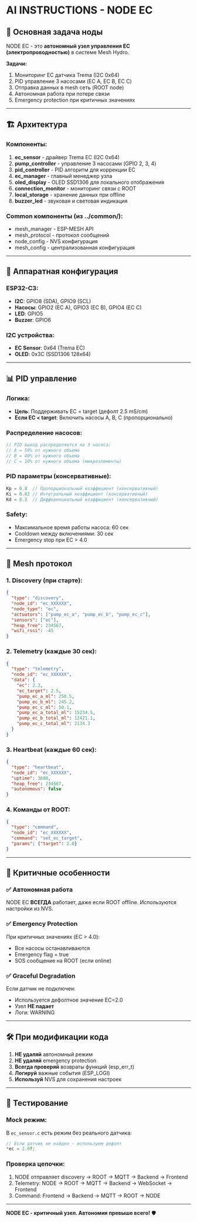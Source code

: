 # AI INSTRUCTIONS - NODE EC

## 🎯 Основная задача ноды

NODE EC - это **автономный узел управления EC (электропроводностью)** в системе Mesh Hydro.

**Задачи:**
1. Мониторинг EC датчика Trema (I2C 0x64)
2. PID управление 3 насосами (EC A, EC B, EC C)
3. Отправка данных в mesh сеть (ROOT node)
4. Автономная работа при потере связи
5. Emergency protection при критичных значениях

---

## 🏗️ Архитектура

### Компоненты:

1. **ec_sensor** - драйвер Trema EC (I2C 0x64)
2. **pump_controller** - управление 3 насосами (GPIO 2, 3, 4)
3. **pid_controller** - PID алгоритм для коррекции EC
4. **ec_manager** - главный менеджер узла
5. **oled_display** - OLED SSD1306 для локального отображения
6. **connection_monitor** - мониторинг связи с ROOT
7. **local_storage** - хранение данных при offline
8. **buzzer_led** - звуковая и световая индикация

### Common компоненты (из ../common/):
- mesh_manager - ESP-MESH API
- mesh_protocol - протокол сообщений
- node_config - NVS конфигурация
- mesh_config - централизованная конфигурация

---

## 🔌 Аппаратная конфигурация

### ESP32-C3:
- **I2C**: GPIO8 (SDA), GPIO9 (SCL)
- **Насосы**: GPIO2 (EC A), GPIO3 (EC B), GPIO4 (EC C)
- **LED**: GPIO5
- **Buzzer**: GPIO6

### I2C устройства:
- **EC Sensor**: 0x64 (Trema EC)
- **OLED**: 0x3C (SSD1306 128x64)

---

## 📊 PID управление

### Логика:
- **Цель**: Поддерживать EC = target (дефолт 2.5 mS/cm)
- **Если EC < target**: Включить насосы A, B, C (пропорционально)

### Распределение насосов:
```c
// PID выход распределяется на 3 насоса:
// A = 50% от нужного объема
// B = 40% от нужного объема
// C = 10% от нужного объема (микроэлементы)
```

### PID параметры (консервативные):
```c
Kp = 0.8  // Пропорциональный коэффициент (консервативный)
Ki = 0.02 // Интегральный коэффициент (консервативный)
Kd = 0.2  // Дифференциальный коэффициент (консервативный)
```

### Safety:
- Максимальное время работы насоса: 60 сек
- Cooldown между включениями: 30 сек
- Emergency stop при EC > 4.0

---

## 📡 Mesh протокол

### 1. Discovery (при старте):
```json
{
  "type": "discovery",
  "node_id": "ec_XXXXXX",
  "node_type": "ec",
  "actuators": ["pump_ec_a", "pump_ec_b", "pump_ec_c"],
  "sensors": ["ec"],
  "heap_free": 234567,
  "wifi_rssi": -45
}
```

### 2. Telemetry (каждые 30 сек):
```json
{
  "type": "telemetry",
  "node_id": "ec_XXXXXX",
  "data": {
    "ec": 2.3,
    "ec_target": 2.5,
    "pump_ec_a_ml": 250.5,
    "pump_ec_b_ml": 245.2,
    "pump_ec_c_ml": 50.1,
    "pump_ec_a_total_ml": 15234.5,
    "pump_ec_b_total_ml": 12421.1,
    "pump_ec_c_total_ml": 2134.3
  }
}
```

### 3. Heartbeat (каждые 60 сек):
```json
{
  "type": "heartbeat",
  "node_id": "ec_XXXXXX",
  "uptime": 3600,
  "heap_free": 234567,
  "autonomous": false
}
```

### 4. Команды от ROOT:
```json
{
  "type": "command",
  "node_id": "ec_XXXXXX",
  "command": "set_ec_target",
  "params": {"target": 2.0}
}
```

---

## 🔐 Критичные особенности

### ✅ Автономная работа
NODE EC **ВСЕГДА** работает, даже если ROOT offline.
Используются настройки из NVS.

### ✅ Emergency Protection
При критичных значениях (EC > 4.0):
- Все насосы останавливаются
- Emergency flag = true
- SOS сообщение на ROOT (если online)

### ✅ Graceful Degradation
Если датчик не подключен:
- Используется дефолтное значение EC=2.0
- Узел **НЕ падает**
- Логи: WARNING

---

## 🛠️ При модификации кода

1. **НЕ удаляй** автономный режим
2. **НЕ удаляй** emergency protection
3. **Всегда проверяй** возвраты функций (esp_err_t)
4. **Логируй** важные события (ESP_LOGI)
5. **Используй** NVS для сохранения настроек

---

## 🧪 Тестирование

### Mock режим:
В `ec_sensor.c` есть режим без реального датчика:
```c
// Если датчик не найден - используем дефолт
*ec = 2.0f;
```

### Проверка цепочки:
1. NODE отправляет discovery → ROOT → MQTT → Backend → Frontend
2. Telemetry: NODE → ROOT → MQTT → Backend → WebSocket → Frontend
3. Command: Frontend → Backend → MQTT → ROOT → NODE

---

**NODE EC - критичный узел. Автономия превыше всего!** 🛡️

